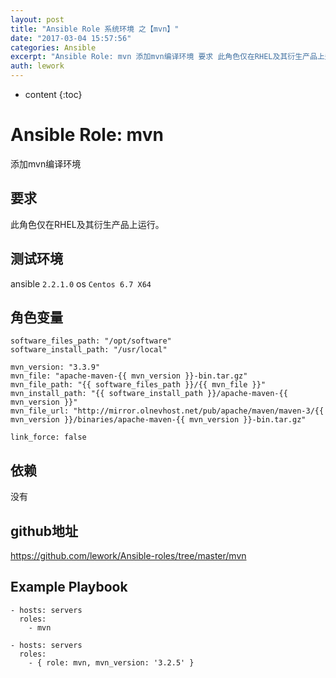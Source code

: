 ```yaml
---
layout: post
title: "Ansible Role 系统环境 之【mvn】"
date: "2017-03-04 15:57:56"
categories: Ansible
excerpt: "Ansible Role: mvn 添加mvn编译环境 要求 此角色仅在RHEL及其衍生产品上运行。 测试环境 ansible 2.2.1.0o..."
auth: lework
---
```

* content
{:toc}

# Ansible Role: mvn

添加mvn编译环境

## 要求

此角色仅在RHEL及其衍生产品上运行。

## 测试环境

ansible `2.2.1.0`
os `Centos 6.7 X64`

## 角色变量
	software_files_path: "/opt/software"
	software_install_path: "/usr/local"

	mvn_version: "3.3.9"
	mvn_file: "apache-maven-{{ mvn_version }}-bin.tar.gz"
	mvn_file_path: "{{ software_files_path }}/{{ mvn_file }}"
	mvn_install_path: "{{ software_install_path }}/apache-maven-{{ mvn_version }}"
	mvn_file_url: "http://mirror.olnevhost.net/pub/apache/maven/maven-3/{{ mvn_version }}/binaries/apache-maven-{{ mvn_version }}-bin.tar.gz"

	link_force: false


## 依赖

没有

## github地址
https://github.com/lework/Ansible-roles/tree/master/mvn

## Example Playbook

    - hosts: servers
      roles:
        - mvn
	
	- hosts: servers
      roles:
        - { role: mvn, mvn_version: '3.2.5' }
